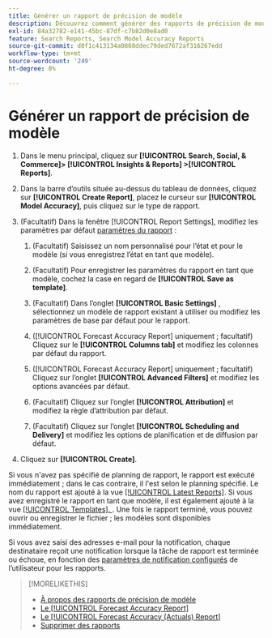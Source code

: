 ```yaml
---
title: Générer un rapport de précision de modèle
description: Découvrez comment générer des rapports de précision de modèle.
exl-id: 84a32782-e141-45bc-87df-c7b82d0e8ad0
feature: Search Reports, Search Model Accuracy Reports
source-git-commit: d0f1c413134a0868ddec79ded7672af316267edd
workflow-type: tm+mt
source-wordcount: '249'
ht-degree: 0%

---
```


# Générer un rapport de précision de modèle

1. Dans le menu principal, cliquez sur **[!UICONTROL Search, Social, & Commerce]> [!UICONTROL Insights & Reports] >[!UICONTROL Reports]**.

1. Dans la barre d’outils située au-dessus du tableau de données, cliquez sur **[!UICONTROL Create Report]**, placez le curseur sur **[!UICONTROL Model Accuracy]**, puis cliquez sur le type de rapport.

1. (Facultatif) Dans la fenêtre [!UICONTROL Report Settings], modifiez les paramètres par défaut [paramètres du rapport](forecast-accuracy-report.md) :

   1. (Facultatif) Saisissez un nom personnalisé pour l’état et pour le modèle (si vous enregistrez l’état en tant que modèle).

   1. (Facultatif) Pour enregistrer les paramètres du rapport en tant que modèle, cochez la case en regard de **[!UICONTROL Save as template]**.

   1. (Facultatif) Dans l’onglet **[!UICONTROL Basic Settings]** , sélectionnez un modèle de rapport existant à utiliser ou modifiez les paramètres de base par défaut pour le rapport.

   1. ([!UICONTROL Forecast Accuracy Report] uniquement ; facultatif) Cliquez sur le **[!UICONTROL Columns tab]** et modifiez les colonnes par défaut du rapport.

   1. ([!UICONTROL Forecast Accuracy Report] uniquement ; facultatif) Cliquez sur l’onglet **[!UICONTROL Advanced Filters]** et modifiez les options avancées par défaut.

   1. (Facultatif) Cliquez sur l’onglet **[!UICONTROL Attribution]** et modifiez la règle d’attribution par défaut.

   1. (Facultatif) Cliquez sur l’onglet **[!UICONTROL Scheduling and Delivery]** et modifiez les options de planification et de diffusion par défaut.

1. Cliquez sur **[!UICONTROL Create]**.

Si vous n&#39;avez pas spécifié de planning de rapport, le rapport est exécuté immédiatement ; dans le cas contraire, il l&#39;est selon le planning spécifié. Le nom du rapport est ajouté à la vue [[!UICONTROL Latest Reports]](/help/search-social-commerce/reports/report-about.md). Si vous avez enregistré le rapport en tant que modèle, il est également ajouté à la vue [[!UICONTROL Templates]. &#x200B;](/help/search-social-commerce/reports/report-about.md). Une fois le rapport terminé, vous pouvez ouvrir ou enregistrer le fichier ; les modèles sont disponibles immédiatement.

Si vous avez saisi des adresses e-mail pour la notification, chaque destinataire reçoit une notification lorsque la tâche de rapport est terminée ou échoue, en fonction des [paramètres de notification configurés](/help/search-social-commerce/notifications/notification-edit.md) de l’utilisateur pour les rapports.

>[!MORELIKETHIS]
>
>* [À propos des rapports de précision de modèle](/help/search-social-commerce/reports/management/model-accuracy/model-accuracy-report-about.md)
>* [Le [!UICONTROL Forecast Accuracy Report]](forecast-accuracy-report.md)
>* [Le [!UICONTROL Forecast Accuracy (Actuals) Report]](forecast-accuracy-actuals-report.md)
>* [Supprimer des rapports](/help/search-social-commerce/reports/management/report-delete.md)
